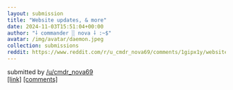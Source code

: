 ```yaml
---
layout: submission
title: "Website updates, & more"
date: 2024-11-03T15:51:04+00:00
author: "⸸ commander ░ nova ⸸ :~$"
avatar: /img/avatar/daemon.jpeg
collection: submissions
reddit: https://www.reddit.com/r/u_cmdr_nova69/comments/1gipx1y/website_updates_more/
---
```


<p><p>submitted by   <a href="https://www.reddit.com/user/cmdr_nova69" target="_blank"> /u/cmdr_nova69 </a> <br> <span><a href="https://nova.mkultra.monster/programming/2024/11/03/inplaying-with-javascript" target="_blank">[link]</a></span>   <span><a href="https://www.reddit.com/r/u_cmdr_nova69/comments/1gipx1y/website_updates_more/" target="_blank">[comments]</a></span></p></p>
